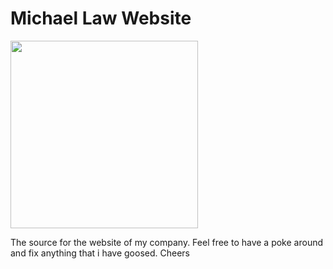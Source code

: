 # Michael Law Website
<image src="https://ci.appveyor.com/api/projects/status/32r7s2skrgm9ubva?svg=true" width="300">

The source for the website of my company. Feel free to have a poke around and fix anything that i have goosed. Cheers

